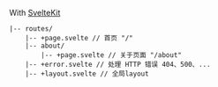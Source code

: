 With <a href="https://kit.svelte.dev/docs/routing#pages">SvelteKit</a>

```
|-- routes/
    |-- +page.svelte // 首页 "/"
    |-- about/
        |-- +page.svelte // 关于页面 "/about"
    |-- +error.svelte // 处理 HTTP 错误 404、500、...
    |-- +layout.svelte // 全局layout
```
